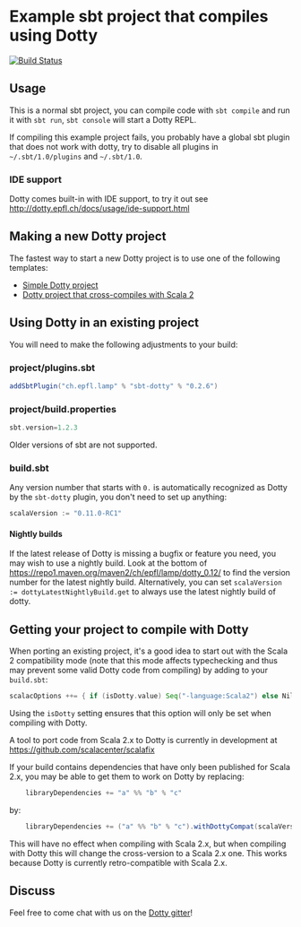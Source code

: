# Example sbt project that compiles using Dotty

[![Build Status](https://travis-ci.org/lampepfl/dotty-example-project.svg?branch=master)](https://travis-ci.org/lampepfl/dotty-example-project)

## Usage

This is a normal sbt project, you can compile code with `sbt compile` and run it
with `sbt run`, `sbt console` will start a Dotty REPL.

If compiling this example project fails, you probably have a global sbt plugin
that does not work with dotty, try to disable all plugins in
`~/.sbt/1.0/plugins` and `~/.sbt/1.0`.

### IDE support

Dotty comes built-in with IDE support, to try it out see
http://dotty.epfl.ch/docs/usage/ide-support.html

## Making a new Dotty project
The fastest way to start a new Dotty project is to use one of the following templates:
* [Simple Dotty project](https://github.com/lampepfl/dotty.g8)
* [Dotty project that cross-compiles with Scala 2](https://github.com/lampepfl/dotty-cross.g8)

## Using Dotty in an existing project

You will need to make the following adjustments to your build:

### project/plugins.sbt
```scala
addSbtPlugin("ch.epfl.lamp" % "sbt-dotty" % "0.2.6")
```

### project/build.properties
```scala
sbt.version=1.2.3
```

Older versions of sbt are not supported.


### build.sbt
Any version number that starts with `0.` is automatically recognized as Dotty by
the `sbt-dotty` plugin, you don't need to set up anything:

```scala
scalaVersion := "0.11.0-RC1"
```

#### Nightly builds
If the latest release of Dotty is missing a bugfix or feature you need, you may
wish to use a nightly build. Look at the bottom of
https://repo1.maven.org/maven2/ch/epfl/lamp/dotty_0.12/ to find the version
number for the latest nightly build. Alternatively, you can set `scalaVersion :=
dottyLatestNightlyBuild.get` to always use the latest nightly build of dotty.

## Getting your project to compile with Dotty

When porting an existing project, it's a good idea to start out with the Scala 2
compatibility mode (note that this mode affects typechecking and thus may
prevent some valid Dotty code from compiling) by adding to your `build.sbt`:

```scala
scalacOptions ++= { if (isDotty.value) Seq("-language:Scala2") else Nil }
```

Using the `isDotty` setting ensures that this option will only be set when
compiling with Dotty.

A tool to port code from Scala 2.x to Dotty is currently in development at
https://github.com/scalacenter/scalafix

If your build contains dependencies that have only been published for Scala 2.x,
you may be able to get them to work on Dotty by replacing:

```scala
    libraryDependencies += "a" %% "b" % "c"
```

by:

```scala
    libraryDependencies += ("a" %% "b" % "c").withDottyCompat(scalaVersion.value)
```

This will have no effect when compiling with Scala 2.x, but when compiling
with Dotty this will change the cross-version to a Scala 2.x one. This
works because Dotty is currently retro-compatible with Scala 2.x.

## Discuss

Feel free to come chat with us on the
[Dotty gitter](http://gitter.im/lampepfl/dotty)!
